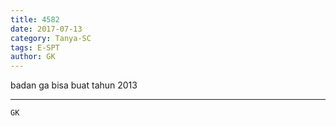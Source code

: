 ```yaml
---
title: 4582
date: 2017-07-13
category: Tanya-SC
tags: E-SPT
author: GK
---
```


badan ga bisa buat tahun 2013

---



`GK`
